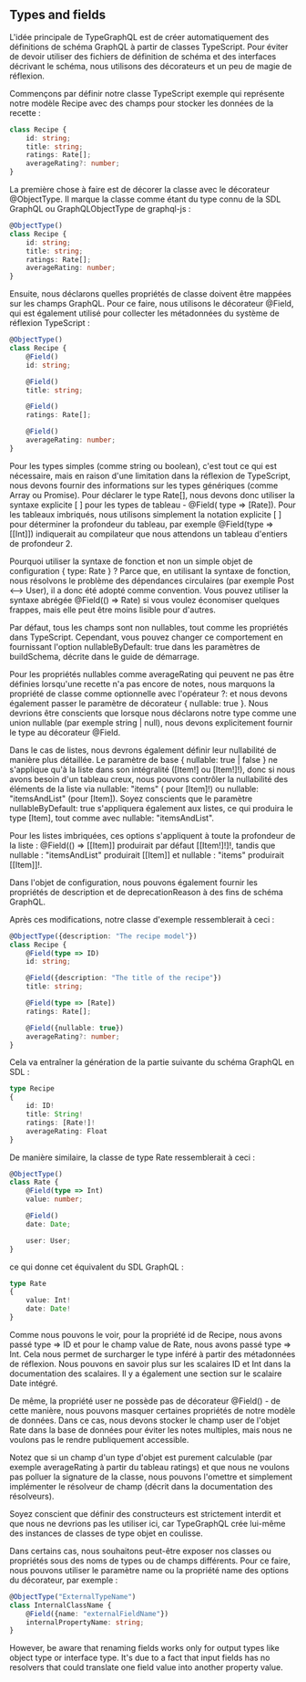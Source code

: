 ## Types and fields

L'idée principale de TypeGraphQL est de créer automatiquement des définitions de schéma GraphQL à partir de classes
TypeScript. Pour éviter de devoir utiliser des fichiers de définition de schéma et des interfaces décrivant le schéma,
nous utilisons des décorateurs et un peu de magie de réflexion.

Commençons par définir notre classe TypeScript exemple qui représente notre modèle Recipe avec des champs pour stocker
les données de la recette :

```ts
class Recipe {
    id: string;
    title: string;
    ratings: Rate[];
    averageRating?: number;
}
```

La première chose à faire est de décorer la classe avec le décorateur @ObjectType. Il marque la classe comme étant du
type connu de la SDL GraphQL ou GraphQLObjectType de graphql-js :

```ts
@ObjectType()
class Recipe {
    id: string;
    title: string;
    ratings: Rate[];
    averageRating: number;
}
```

Ensuite, nous déclarons quelles propriétés de classe doivent être mappées sur les champs GraphQL. Pour ce faire, nous
utilisons le décorateur @Field, qui est également utilisé pour collecter les métadonnées du système de réflexion
TypeScript :

```ts
@ObjectType()
class Recipe {
    @Field()
    id: string;

    @Field()
    title: string;

    @Field()
    ratings: Rate[];

    @Field()
    averageRating: number;
}
```

Pour les types simples (comme string ou boolean), c'est tout ce qui est nécessaire, mais en raison d'une limitation dans
la réflexion de TypeScript, nous devons fournir des informations sur les types génériques (comme Array ou Promise). Pour
déclarer le type Rate[], nous devons donc utiliser la syntaxe explicite [ ] pour les types de tableau - @Field(
type => [Rate]). Pour les tableaux imbriqués, nous utilisons simplement la notation explicite [ ] pour déterminer la
profondeur du tableau, par exemple @Field(type => [[Int]]) indiquerait au compilateur que nous attendons un tableau
d'entiers de profondeur 2.

Pourquoi utiliser la syntaxe de fonction et non un simple objet de configuration { type: Rate } ? Parce que, en
utilisant la syntaxe de fonction, nous résolvons le problème des dépendances circulaires (par exemple Post <--> User),
il a donc été adopté comme convention. Vous pouvez utiliser la syntaxe abrégée @Field(() => Rate) si vous voulez
économiser quelques frappes, mais elle peut être moins lisible pour d'autres.

Par défaut, tous les champs sont non nullables, tout comme les propriétés dans TypeScript. Cependant, vous pouvez
changer ce comportement en fournissant l'option nullableByDefault: true dans les paramètres de buildSchema, décrite dans
le guide de démarrage.

Pour les propriétés nullables comme averageRating qui peuvent ne pas être définies lorsqu'une recette n'a pas encore de
notes, nous marquons la propriété de classe comme optionnelle avec l'opérateur ?: et nous devons également passer le
paramètre de décorateur { nullable: true }. Nous devrions être conscients que lorsque nous déclarons notre type comme
une union nullable (par exemple string | null), nous devons explicitement fournir le type au décorateur @Field.

Dans le cas de listes, nous devrons également définir leur nullabilité de manière plus détaillée. Le paramètre de base {
nullable: true | false } ne s'applique qu'à la liste dans son intégralité ([Item!] ou [Item!]!), donc si nous avons
besoin d'un tableau creux, nous pouvons contrôler la nullabilité des éléments de la liste via nullable: "items" (
pour [Item]!) ou nullable: "itemsAndList" (pour [Item]). Soyez conscients que le paramètre nullableByDefault: true
s'appliquera également aux listes, ce qui produira le type [Item], tout comme avec nullable: "itemsAndList".

Pour les listes imbriquées, ces options s'appliquent à toute la profondeur de la liste : @Field(() => [[Item]]
produirait par défaut [[Item!]!]!, tandis que nullable : "itemsAndList" produirait [[Item]] et nullable : "items"
produirait [[Item]]!.

Dans l'objet de configuration, nous pouvons également fournir les propriétés de description et de deprecationReason à
des fins de schéma GraphQL.

Après ces modifications, notre classe d'exemple ressemblerait à ceci :

```ts
@ObjectType({description: "The recipe model"})
class Recipe {
    @Field(type => ID)
    id: string;

    @Field({description: "The title of the recipe"})
    title: string;

    @Field(type => [Rate])
    ratings: Rate[];

    @Field({nullable: true})
    averageRating?: number;
}
```

Cela va entraîner la génération de la partie suivante du schéma GraphQL en SDL :

```ts
type Recipe
{
    id: ID!
    title: String!
    ratings: [Rate!]!
    averageRating: Float
}
```

De manière similaire, la classe de type Rate ressemblerait à ceci :

```ts
@ObjectType()
class Rate {
    @Field(type => Int)
    value: number;

    @Field()
    date: Date;

    user: User;
}
```

ce qui donne cet équivalent du SDL GraphQL :

```ts
type Rate
{
    value: Int!
    date: Date!
}
```

Comme nous pouvons le voir, pour la propriété id de Recipe, nous avons passé type => ID et pour le champ value de Rate,
nous avons passé type => Int. Cela nous permet de surcharger le type inféré à partir des métadonnées de réflexion. Nous
pouvons en savoir plus sur les scalaires ID et Int dans la documentation des scalaires. Il y a également une section sur
le scalaire Date intégré.

De même, la propriété user ne possède pas de décorateur @Field() - de cette manière, nous pouvons masquer certaines
propriétés de notre modèle de données. Dans ce cas, nous devons stocker le champ user de l'objet Rate dans la base de
données pour éviter les notes multiples, mais nous ne voulons pas le rendre publiquement accessible.

Notez que si un champ d'un type d'objet est purement calculable (par exemple averageRating à partir du tableau ratings)
et que nous ne voulons pas polluer la signature de la classe, nous pouvons l'omettre et simplement implémenter le
résolveur de champ (décrit dans la documentation des résolveurs).

Soyez conscient que définir des constructeurs est strictement interdit et que nous ne devrions pas les utiliser ici, car
TypeGraphQL crée lui-même des instances de classes de type objet en coulisse.

Dans certains cas, nous souhaitons peut-être exposer nos classes ou propriétés sous des noms de types ou de champs
différents. Pour ce faire, nous pouvons utiliser le paramètre name ou la propriété name des options du décorateur, par
exemple :

```ts
@ObjectType("ExternalTypeName")
class InternalClassName {
    @Field({name: "externalFieldName"})
    internalPropertyName: string;
}
```

However, be aware that renaming fields works only for output types like object type or interface type. It's due to a
fact that input fields has no resolvers that could translate one field value into another property value.